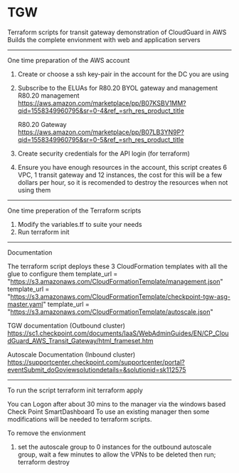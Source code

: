 # TGW
Terraform scripts for transit gateway demonstration of CloudGuard in AWS 
Builds the complete envionment with web and application servers

---------------------------------------------------------------
One time preparation of the AWS account 
1.	Create or choose a ssh key-pair in the account for the DC you are using
2.	Subscribe to the ELUAs for R80.20 BYOL gateway and management 
    R80.20 management 
    https://aws.amazon.com/marketplace/pp/B07KSBV1MM?qid=1558349960795&sr=0-4&ref_=srh_res_product_title

    R80.20 Gateway
    https://aws.amazon.com/marketplace/pp/B07LB3YN9P?qid=1558349960795&sr=0-5&ref_=srh_res_product_title

3.	Create security credentials for the API login (for terraform)
4.  Ensure you have enough resources in the account, this script creates 6 VPC, 1 transit gateway and 12 instances, the cost for this will be a few dollars per hour, so it is recomended to destroy the resources when not using them
----------------------------------------------------------------

One time preperation of the Terraform scripts
1. Modify the variables.tf to suite your needs 
2. Run terraform init 

------------------------------------------------------------------

Documentation 

The terraform script deploys these 3 CloudFormation templates with all the glue to configure them 
  template_url        = "https://s3.amazonaws.com/CloudFormationTemplate/management.json"
  template_url        = "https://s3.amazonaws.com/CloudFormationTemplate/checkpoint-tgw-asg-master.yaml"
  template_url        = "https://s3.amazonaws.com/CloudFormationTemplate/autoscale.json"


TGW documentation (Outbound cluster)
https://sc1.checkpoint.com/documents/IaaS/WebAdminGuides/EN/CP_CloudGuard_AWS_Transit_Gateway/html_frameset.htm

Autoscale Documentation (Inbound cluster)
https://supportcenter.checkpoint.com/supportcenter/portal?eventSubmit_doGoviewsolutiondetails=&solutionid=sk112575 

-------------------------------------------------------------------
To run the script 
    terraform init
    terraform apply 

You can Logon after about 30 mins to the manager via the windows based Check Point SmartDashboard
To use an existing manager then some modifications will be needed to terraform scripts.

To remove the envionment 
1. set the autoscale group to 0 instances for the outbound autoscale group, wait a few minutes to allow the VPNs to be deleted then run; 
    terraform destroy 